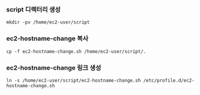 ### script 디렉터리 생성
```
mkdir -pv /home/ec2-user/script
```
### ec2-hostname-change 복사
```
cp -f ec2-hostname-change.sh /home/ec2-user/script/.
```
### ec2-hostname-change 링크 생성
```
ln -s /home/ec2-user/script/ec2-hostname-change.sh /etc/profile.d/ec2-hostname-change.sh
```
